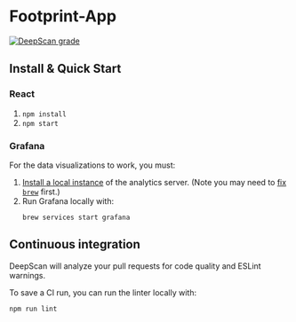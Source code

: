 # Footprint-App

[![DeepScan grade](https://deepscan.io/api/teams/6048/projects/7909/branches/87893/badge/grade.svg)](https://deepscan.io/dashboard#view=project&tid=6048&pid=7909&bid=87893)

## Install & Quick Start

### React
1. `npm install`
2. `npm start`

### Grafana

For the data visualizations to work, you must:
1. [Install a local instance](https://grafana.com/docs/installation/mac/) of the analytics server. (Note you may need to [fix `brew`](https://github.com/sblackstealth/Footprint-App/issues/27#issuecomment-553093930) first.)
2. Run Grafana locally with:
    ```
    brew services start grafana
    ```
## Continuous integration

DeepScan will analyze your pull requests for code quality and ESLint warnings.

To save a CI run, you can run the linter locally with:
```
npm run lint
```
